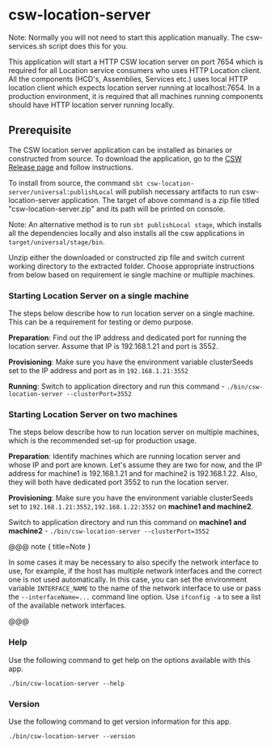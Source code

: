 # csw-location-server

Note: Normally you will not need to start this application manually. The csw-services.sh script does this for you. 

This application will start a HTTP CSW location server on port 7654 which is required for all Location service consumers who uses HTTP Location client. 
All the components (HCD's, Assemblies, Services etc.) uses local HTTP location client which expects location server running at localhost:7654. 
In a production environment, it is required that all machines running components should have HTTP location server running locally.

## Prerequisite

The CSW location server application can be installed as binaries or constructed from source. To download the application,
go to the [CSW Release page](https://tmtsoftware.github.com/csw/releases/) and follow instructions.

To install from source, the command `sbt csw-location-server/universal:publishLocal` will publish necessary artifacts to run csw-location-server application. 
The target of above command is a zip file titled "csw-location-server.zip" and its path will be printed on console. 

Note: An alternative method is to run `sbt publishLocal stage`, which installs all the dependencies locally and also installs all the csw applications
 in `target/universal/stage/bin`.

Unzip either the downloaded or constructed zip file and switch current
working directory to the extracted folder. Choose appropriate instructions from below based on requirement ie single machine or multiple machines.
 
### Starting Location Server on a single machine
The steps below describe how to run location server on a single machine. This can be a requirement for testing or demo purpose.

**Preparation**:
Find out the IP address and dedicated port for running the location server. Assume that IP is 192.168.1.21 and port is 3552.

**Provisioning**:
Make sure you have the environment variable clusterSeeds set to the IP address and port as in `192.168.1.21:3552`

**Running**: Switch to application directory and run this command - `./bin/csw-location-server --clusterPort=3552`

### Starting Location Server on two machines
The steps below describe how to run location server on multiple machines, which is the recommended set-up for production usage.

**Preparation**:
Identify machines which are running location server and whose IP and port are known. Let's assume they are two for now, and the IP address for machine1 is 192.168.1.21 and
for machine2 is 192.168.1.22. Also, they will both have dedicated port 3552 to run the location server. 

**Provisioning**:
Make sure you have the environment variable clusterSeeds set to `192.168.1.21:3552,192.168.1.22:3552` on **machine1 and machine2**.

Switch to application directory and run this command on **machine1 and machine2** - `./bin/csw-location-server --clusterPort=3552`

@@@ note { title=Note }

In some cases it may be necessary to also specify the network interface to use, 
for example, if the host has multiple network interfaces and the correct one is not used automatically.
In this case, you can set the environment variable `INTERFACE_NAME` to the name of the network interface to use 
or pass the `--interfaceName=...` command line option.
Use `ifconfig -a` to see a list of the available network interfaces.

@@@

### Help
Use the following command to get help on the options available with this app.
  
`./bin/csw-location-server --help`

### Version
Use the following command to get version information for this app.
  
`./bin/csw-location-server --version`
